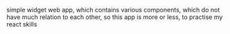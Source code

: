 simple widget web app, which contains various components, which do not have much relation to each other, so this app is more or less, to practise my react skills
